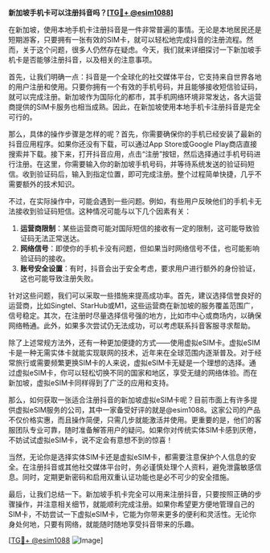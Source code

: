**新加坡手机卡可以注册抖音吗？[[TG💪+ @esim1088](https://t.me/s/esim1088)]**

在新加坡，使用本地手机卡注册抖音是一件非常普遍的事情。无论是本地居民还是短期游客，只要拥有一张有效的SIM卡，就可以轻松地完成抖音的注册流程。然而，关于这个问题，很多人仍然存在疑虑。今天，我们就来详细探讨一下新加坡手机卡是否能够注册抖音，以及相关的注意事项。

首先，让我们明确一点：抖音是一个全球化的社交媒体平台，它支持来自世界各地的用户注册和使用。只要你拥有一个有效的手机号码，并且能够接收短信验证码，就可以完成注册。新加坡作为国际化的都市，其手机网络环境非常发达，各大运营商提供的SIM卡服务也相当成熟。因此，在新加坡使用本地手机卡注册抖音是完全可行的。

那么，具体的操作步骤是怎样的呢？首先，你需要确保你的手机已经安装了最新的抖音应用程序。如果你还没有下载，可以通过App Store或Google Play商店直接搜索并下载。接下来，打开抖音应用，点击“注册”按钮，然后选择通过手机号码进行注册。在这里，你需要输入你的新加坡手机号码，并等待系统发送的验证码短信。收到验证码后，输入到指定位置，即可完成注册。整个过程简单快捷，几乎不需要额外的技术知识。

不过，在实际操作中，可能会遇到一些问题。例如，有些用户反映他们的手机卡无法接收到验证码短信。这种情况可能与以下几个因素有关：

1. **运营商限制**：某些运营商可能对国际短信的接收有一定的限制，这可能导致验证码无法正常送达。
2. **网络信号**：即使你的手机卡没有问题，但如果当时网络信号不佳，也可能影响验证码的接收。
3. **账号安全设置**：有时，抖音会出于安全考虑，要求用户进行额外的身份验证，这也可能导致注册失败。

针对这些问题，我们可以采取一些措施来提高成功率。首先，建议选择信誉良好的运营商，比如Singtel、StarHub或M1，这些运营商在新加坡的服务覆盖范围广，信号稳定。其次，在注册时尽量选择信号强的地方，比如市中心或商场内，以确保网络畅通。此外，如果多次尝试仍无法成功，可以考虑联系抖音客服寻求帮助。

除了上述常规方法外，还有一种更加便捷的方式——使用虚拟eSIM卡。虚拟eSIM卡是一种无需实体卡就能实现联网的技术，近年来在全球范围内逐渐普及。对于经常旅行或需要频繁更换SIM卡的人来说，虚拟eSIM卡无疑是一个理想的选择。通过虚拟eSIM卡，你可以轻松切换不同的国家和地区，享受无缝的网络体验。而在新加坡，虚拟eSIM卡同样得到了广泛的应用和支持。

那么，如何获取一张适合注册抖音的新加坡虚拟eSIM卡呢？目前市面上有许多提供虚拟eSIM服务的公司，其中一家备受好评的就是@esim1088。这家公司的产品不仅价格实惠，而且操作简便，只需几步就能激活并使用。更重要的是，他们的客服团队专业可靠，随时准备解答用户的疑问。如果你对传统实体SIM卡感到厌倦，不妨试试虚拟eSIM卡，说不定会有意想不到的惊喜！

当然，无论你是选择实体SIM卡还是虚拟eSIM卡，都需要注意保护个人信息的安全。在注册抖音或其他社交媒体平台时，务必谨慎处理个人资料，避免泄露敏感信息。同时，定期更新密码和启用双重认证功能也是必不可少的安全措施。

最后，让我们总结一下。新加坡手机卡完全可以用来注册抖音，只要按照正确的步骤操作，并注意相关细节，就能顺利完成注册。如果你希望更方便地管理自己的SIM卡，不妨尝试一下虚拟eSIM卡，它能为你带来更多的便利和灵活性。无论你身处何地，只要有网络，就能随时随地享受抖音带来的乐趣。

[[TG💪+ @esim1088](https://t.me/s/esim1088) ![Image](https://i.postimg.cc/4NQfJmqS/Snipaste-2025-05-13-00-14-12.png)]